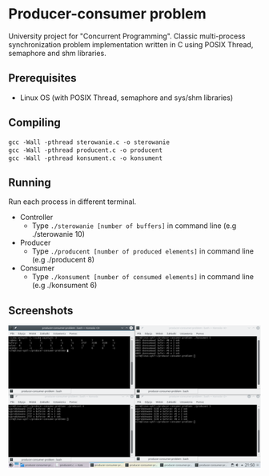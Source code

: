 # Producer-consumer problem
University project for "Concurrent Programming". Classic multi-process synchronization problem implementation written in C using POSIX Thread, semaphore and shm libraries.

## Prerequisites

* Linux OS (with POSIX Thread, semaphore and sys/shm libraries)

## Compiling

```
gcc -Wall -pthread sterowanie.c -o sterowanie
gcc -Wall -pthread producent.c -o producent
gcc -Wall -pthread konsument.c -o konsument
```

## Running

Run each process in different terminal.
- Controller
  - Type `./sterowanie [number of buffers]` in command line (e.g ./sterowanie 10) 
- Producer
  - Type `./producent [number of produced elements]` in command line (e.g ./producent 8) 
- Consumer
  - Type `./konsument [number of consumed elements]` in command line (e.g ./konsument 6) 

## Screenshots

<img src="./screenshot01.png" alt="screenshot">
